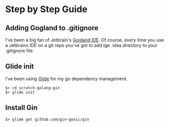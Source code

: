 # Step by Step Guide 

## Adding Gogland to .gitignore

I've been a big fan of Jetbrain's [Gogland IDE](https://www.jetbrains.com/go/). 
Of course, every time you use a Jetbrains IDE on a git repo you've got to add
tge .idea directory to your .gitignore file. 

## Glide init

I've been using [Glide](https://glide.sh/) for my go dependency management.

```
$> cd scratch-golang-gin
$> glide init
```
 
## Install Gin

```
$> glide get github.com/gin-gonic/gin
```
